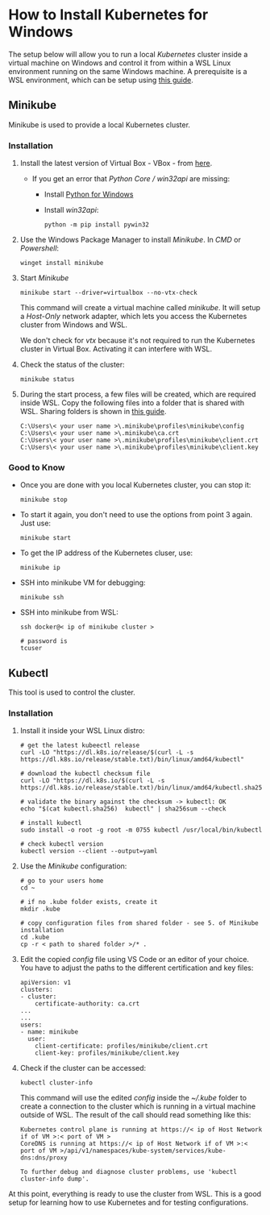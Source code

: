 # How to Install Kubernetes for Windows

The setup below will allow you to run a local *Kubernetes* cluster inside a virtual machine on Windows and control it from within a WSL Linux environment running on the same Windows machine. A prerequisite is a WSL environment, which can be setup using [this guide](https://github.com/MichaelBreitung/Development-How-Tos/blob/master/How-To-Setup-WSL-Dev-Env.md).

## Minikube

Minikube is used to provide a local Kubernetes cluster.

### Installation

1) Install the latest version of Virtual Box - VBox -  from [here](https://www.virtualbox.org/wiki/Downloads).

   - If you get an error that *Python Core / win32api* are missing:

     - Install [Python for Windows](https://www.python.org/downloads/windows/)

     - Install *win32api*: 

       ````
       python -m pip install pywin32
       ````

2) Use the Windows Package Manager to install *Minikube*. In *CMD* or *Powershell*:

   ````
   winget install minikube
   ````

3) Start *Minikube*

   ````
   minikube start --driver=virtualbox --no-vtx-check
   ````

   This command will create a virtual machine called *minikube*. It will setup a *Host-Only* network adapter, which lets you access the Kubernetes cluster from Windows and WSL.

   We don't check for *vtx* because it's not required to run the Kubernetes cluster in Virtual Box. Activating it can interfere with WSL.

4. Check the status of the cluster:

   ````
   minikube status
   ````

5. During the start process, a few files will be created, which are required inside WSL. Copy the following files into a folder that is shared with WSL. Sharing folders is shown in [this guide](https://github.com/MichaelBreitung/Development-How-Tos/blob/master/How-To-Setup-WSL-Dev-Env.md).

   ````
   C:\Users\< your user name >\.minikube\profiles\minikube\config
   C:\Users\< your user name >\.minikube\ca.crt
   C:\Users\< your user name >\.minikube\profiles\minikube\client.crt
   C:\Users\< your user name >\.minikube\profiles\minikube\client.key
   ````

### Good to Know

- Once you are done with you local Kubernetes cluster, you can stop it:

  ````
  minikube stop
  ````

- To start it again, you don't need to use the options from point 3 again. Just use:

  ````
  minikube start
  ````

- To get the IP address of the Kubernetes cluser, use:

  ````
  minikube ip
  ````

- SSH into minikube VM for debugging:

  ````
  minikube ssh
  ````

- SSH into minikube from WSL:

  ````
  ssh docker@< ip of minikube cluster >
  
  # password is
  tcuser
  ````

## Kubectl

This tool is used to control the cluster. 

### Installation

1) Install it inside your WSL Linux distro:

   ````
   # get the latest kubeectl release
   curl -LO "https://dl.k8s.io/release/$(curl -L -s https://dl.k8s.io/release/stable.txt)/bin/linux/amd64/kubectl"
   
   # download the kubectl checksum file
   curl -LO "https://dl.k8s.io/$(curl -L -s https://dl.k8s.io/release/stable.txt)/bin/linux/amd64/kubectl.sha256"
   
   # validate the binary against the checksum -> kubectl: OK
   echo "$(cat kubectl.sha256)  kubectl" | sha256sum --check
   
   # install kubectl
   sudo install -o root -g root -m 0755 kubectl /usr/local/bin/kubectl
   
   # check kubectl version
   kubectl version --client --output=yaml
   ````

2. Use the *Minikube* configuration:

   ````
   # go to your users home
   cd ~
   
   # if no .kube folder exists, create it
   mkdir .kube
   
   # copy configuration files from shared folder - see 5. of Minikube installation
   cd .kube
   cp -r < path to shared folder >/* .
   ````

3. Edit the copied *config* file using VS Code or an editor of your choice. You have to adjust the paths to the different certification and key files:

   ````
   apiVersion: v1
   clusters:
   - cluster:
       certificate-authority: ca.crt
   ...
   ...
   users:
   - name: minikube
     user:
       client-certificate: profiles/minikube/client.crt
       client-key: profiles/minikube/client.key
   ````

4. Check if the cluster can be accessed:

   ````
   kubectl cluster-info
   ````

   This command will use the edited *config* inside the *~/.kube* folder to create a connection to the cluster which is running in a virtual machine outside of WSL. The result of the call should read something like this:

   ````
   Kubernetes control plane is running at https://< ip of Host Network if of VM >:< port of VM >
   CoreDNS is running at https://< ip of Host Network if of VM >:< port of VM >/api/v1/namespaces/kube-system/services/kube-dns:dns/proxy
   
   To further debug and diagnose cluster problems, use 'kubectl cluster-info dump'.
   ````


At this point, everything is ready to use the cluster from WSL. This is a good setup for learning how to use Kubernetes and for testing configurations.

